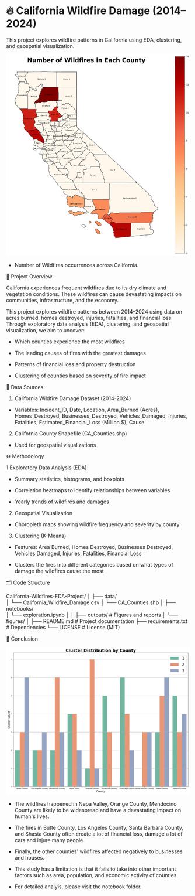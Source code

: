 # 🔥 California Wildfire Damage (2014–2024)

This project explores wildfire patterns in California using EDA, clustering, and geospatial visualization.

![Total Wildfires Each County](outputs/figures/wildfires.png)
* Number of Wildfires occurrences across California.

📌 Project Overview

California experiences frequent wildfires due to its dry climate and vegetation conditions. These wildfires can cause devastating impacts on communities, infrastructure, and the economy.

This project explores wildfire patterns between 2014–2024 using data on acres burned, homes destroyed, injuries, fatalities, and financial loss. Through exploratory data analysis (EDA), clustering, and geospatial visualization, we aim to uncover:

- Which counties experience the most wildfires

- The leading causes of fires with the greatest damages

- Patterns of financial loss and property destruction

- Clustering of counties based on severity of fire impact

📂 Data Sources

1. California Wildfire Damage Dataset (2014-2024)
- Variables: Incident_ID, Date, Location, Area_Burned (Acres), Homes_Destroyed, Businesses_Destroyed, Vehicles_Damaged, Injuries, Fatalities, Estimated_Financial_Loss (Million $), Cause
2. California County Shapefile (CA_Counties.shp)
- Used for geospatial visualizations

⚙️ Methodology

1.Exploratory Data Analysis (EDA)

- Summary statistics, histograms, and boxplots

- Correlation heatmaps to identify relationships between variables

- Yearly trends of wildfires and damages

2. Geospatial Visualization

- Choropleth maps showing wildfire frequency and severity by county

3. Clustering (K-Means)

- Features: Area Burned, Homes Destroyed, Businesses Destroyed, Vehicles Damaged, Injuries, Fatalities, Financial Loss

- Clusters the fires into different categories based on what types of damage the wildfires cause the most

🗂️ Code Structure

California-Wildfires-EDA-Project/
│
├── data/                 
│   └── California_Wildfire_Damage.csv
│   └── CA_Counties.shp
│
├── notebooks/           
│   └── exploration.ipynb
│
│
├── outputs/               # Figures and reports
│   └── figures/
│
├── README.md              # Project documentation
├── requirements.txt       # Dependencies
└── LICENSE                # License (MIT)

📖 Conclusion

![Cluster Distribution by County](outputs/figures/cluster_by_county.png)

- The wildfires happened in Nepa Valley, Orange County, Mendocino County are likely to be widespread and have a devastating impact on human's lives. 

- The fires in Butte County, Los Angeles County, Santa Barbara County, and Shasta County often create a lot of financial loss, damage a lot of cars and injure many people.

- Finally, the other counties' wildfires affected negatively to businesses and houses.

- This study has a limitation is that it fails to take into other important factors such as area, population, and economic activity of counties.

- For detailed analyis, please visit the notebook folder.
